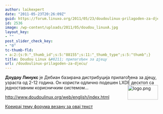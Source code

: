 ```yaml
---
author: laikexpert
date: "2011-05-23T20:26:09Z"
guid: https://forum.linuxo.org/2011/05/23/doudoulinux-prilagoden-za-djecu/
id: 2536
image: /wp-content/uploads/2011/05/doudou_linuxA.jpg
layout_key:
- ""
post_slider_check_key:
- "0"
tc-thumb-fld:
- a:2:{s:9:"_thumb_id";s:5:"88155";s:11:"_thumb_type";s:5:"thumb";}
title: Doudou Linux &#8211; прилагођен за дјецу
url: /doudoulinux-prilagoden-za-djecu/
---
```

**Доудоу Линукс** је Дебиан базирана дистрибуција прилагођена за дјецу, узраста од 2-12 година. Он користи одлично подешен LXDE десктоп са једноставним корисничким системом&#8230;<img src="http://media.doudoulinux.org/logo/logo-100x48.png" alt="logo.png" width="100" height="48" align="right" />

<p class="info">
  <a href="http://www.doudoulinux.org/web/english/index.html">http://www.doudoulinux.org/web/english/index.html</a>
</p>

[Креирај тему форума везану за овај текст](https://linuxo.org/nova-tema-na-forumu/?se_pid=2536)